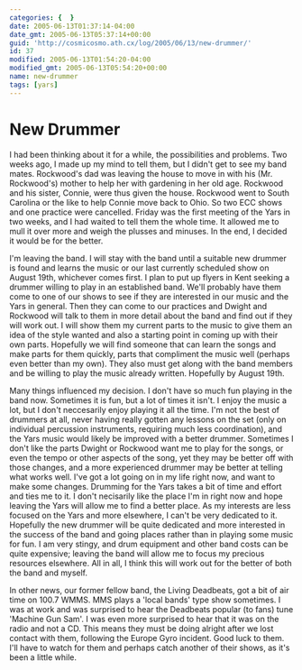 ```yaml
---
categories: {  }
date: 2005-06-13T01:37:14-04:00
date_gmt: 2005-06-13T05:37:14+00:00
guid: 'http://cosmicosmo.ath.cx/log/2005/06/13/new-drummer/'
id: 37
modified: 2005-06-13T01:54:20-04:00
modified_gmt: 2005-06-13T05:54:20+00:00
name: new-drummer
tags: [yars]
---
```


New Drummer
===========

I had been thinking about it for a while, the possibilities and problems.  Two weeks ago, I made up my mind to tell them, but I didn't get to see my band mates.  Rockwood's dad was leaving the house to move in with his (Mr. Rockwood's) mother to help her with gardening in her old age.  Rockwood and his sister, Connie, were thus given the house.  Rockwood went to South Carolina or the like to help Connie move back to Ohio.  So two ECC shows and one practice were cancelled.  Friday was the first meeting of the Yars in two weeks, and I had waited to tell them the whole time.  It allowed me to mull it over more and weigh the plusses and minuses.  In the end, I decided it would be for the better.

I'm leaving the band.  I will stay with the band until a suitable new drummer is found and learns the music or our last currently scheduled show on August 19th, whichever comes first.  I plan to put up flyers in Kent seeking a drummer willing to play in an established band.  We'll probably have them come to one of our shows to see if they are interested in our music and the Yars in general.  Then they can come to our practices and Dwight and Rockwood will talk to them in more detail about the band and find out if they will work out.  I will show them my current parts to the music to give them an idea of the style wanted and also a starting point in coming up with their own parts.  Hopefully we will find someone that can learn the songs and make parts for them quickly, parts that compliment the music well (perhaps even better than my own).  They also must get along with the band members and be willing to play the music already written.  Hopefully by August 19th.

Many things influenced my decision.  I don't have so much fun playing in the band now.  Sometimes it is fun, but a lot of times it isn't.  I enjoy the music a lot, but I don't neccesarily enjoy playing it all the time.  I'm not the best of drummers at all, never having really gotten any lessons on the set (only on individual percussion instruments, requiring much less coordination), and the Yars music would likely be improved with a better drummer.  Sometimes I don't like the parts Dwight or Rockwood want me to play for the songs, or even the tempo or other aspects of the song, yet they may be better off with those changes, and a more experienced drummer may be better at telling what works well.  I've got a lot going on in my life right now, and want to make some changes.  Drumming for the Yars takes a bit of time and effort and ties me to it.  I don't necisarily like the place I'm in right now and hope leaving the Yars will allow me to find a better place.  As my interests are less focused on the Yars and more elsewhere, I can't be very dedicated to it.  Hopefully the new drummer will be quite dedicated and more interested in the success of the band and going places rather than in playing some music for fun.  I am very stingy, and drum equipment and other band costs can be quite expensive; leaving the band will allow me to focus my precious resources elsewhere.  All in all, I think this will work out for the better of both the band and myself.

In other news, our former fellow band, the Living Deadbeats, got a bit of air time on 100.7 WMMS.  MMS plays a 'local bands' type show sometimes.  I was at work and was surprised to hear the Deadbeats popular (to fans) tune 'Machine Gun Sam'.  I was even more surprised to hear that it was on the radio and not a CD.  This means they must be doing alright after we lost contact with them, following the Europe Gyro incident.  Good luck to them.  I'll have to watch for them and perhaps catch another of their shows, as it's been a little while.
